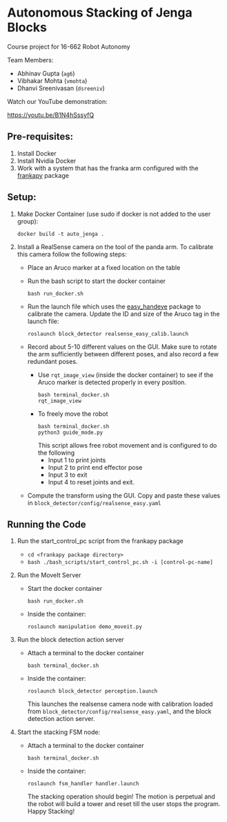 # Autonomous Stacking of Jenga Blocks

Course project for 16-662 Robot Autonomy

Team Members:
- Abhinav Gupta (`ag6`)
- Vibhakar Mohta (`vmohta`)
- Dhanvi Sreenivasan (`dsreeniv`)

Watch our YouTube demonstration:

https://youtu.be/B1N4hSssyfQ

## Pre-requisites:
1. Install Docker
2. Install Nvidia Docker
3. Work with a system that has the franka arm configured with the [frankapy](https://github.com/iamlab-cmu/frankapy) package

## Setup:
1. Make Docker Container (use sudo if docker is not added to the user group):

   ```
   docker build -t auto_jenga .
   ```

2. Install a RealSense camera on the tool of the panda arm. To calibrate this camera follow the following steps:
    - Place an Aruco marker at a fixed location on the table
    - Run the bash script to start the docker container
        ```
        bash run_docker.sh
        ```
    -  Run the launch file which uses the [easy_handeye](https://github.com/IFL-CAMP/easy_handeye) package to calibrate the camera. Update the ID and size of the Aruco tag in the launch file:
        ```
        roslaunch block_detector realsense_easy_calib.launch
        ```

    - Record about 5-10 different values on the GUI. Make sure to rotate the arm sufficiently between different poses, and also record a few redundant poses. 
        - Use `rqt_image_view` (inside the docker container) to see if the Aruco marker is detected properly in every position. 
            ```
            bash terminal_docker.sh
            rqt_image_view
            ```
        - To freely move the robot
            ```
            bash terminal_docker.sh
            python3 guide_mode.py
            ```
            This script allows free robot movement and is configured to do the following
            - Input 1 to print joints <br>
            - Input 2 to print end effector pose <br>
            - Input 3 to exit <br>
            - Input 4 to reset joints and exit.

    - Compute the transform using the GUI. Copy and paste these values in `block_detector/config/realsense_easy.yaml`


## Running the Code
1. Run the start_control_pc script from the frankapy package
   - `cd <frankapy package directory>`
   - `bash ./bash_scripts/start_control_pc.sh -i [control-pc-name]`

2. Run the MoveIt Server
    - Start the docker container
      ```
      bash run_docker.sh
      ```
    - Inside the container:
        ```
        roslaunch manipulation demo_moveit.py
        ```

3. Run the block detection action server
    - Attach a terminal to the docker container
      ```
      bash terminal_docker.sh
      ```
    - Inside the container:
        ```
        roslaunch block_detector perception.launch
        ```
        This launches the realsense camera node with calibration loaded from `block_detector/config/realsense_easy.yaml`, and the block detection action server.

4. Start the stacking FSM node:
    - Attach a terminal to the docker container
      ```
      bash terminal_docker.sh
      ```
    - Inside the container:
        ```
        roslaunch fsm_handler handler.launch
        ```
        The stacking operation should begin! The motion is perpetual and the robot will build a tower and reset till the user stops the program. Happy Stacking!